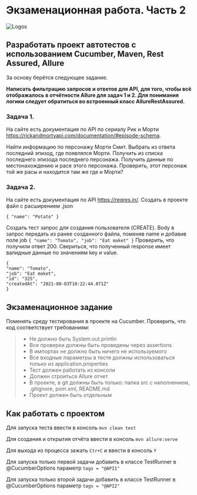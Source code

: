 # Экзаменационная работа. Часть 2

<img src="https://i.imgur.com/1kJARPo.png" alt="Logos"/>

## Разработать проект автотестов с использованием Cucumber, Maven, Rest Assured, Allure

За основу берётся следующее задание.

**Написать фильтрацию запросов и ответов для API, для того, чтобы всё отображалось в отчётности Allure для задач 1 и 2. Для понимания логики следует обратиться во встроенный класс AllureRestAssured.**

### Задача 1.
На сайте есть документация по АPI по сериалу Рик и Морти https://rickandmortyapi.com/documentation/#episode-schema.

Найти информацию по персонажу Морти Смит. 
Выбрать из ответа последний эпизод, где появлялся Морти. 
Получить из списка последнего эпизода последнего персонажа. 
Получить данные по местонахождению и расе этого персонажа. 
Проверить, этот персонаж той же расы и находится там же где и Морти?


### Задача 2.

На сайте есть документация по АPI https://reqres.in/. Создать в проекте файл с расширением .json
```
{ "name": "Potato" }
```
Создать тест запрос для создания пользователя (CREATE). Body в запрос передать из ранее созданного файла, поменяв name и добавив поле job
`{ "name": "Tomato", "job": "Eat maket" }`
Проверить, что получили ответ 200. Свериться, что полученный response имеет валидные данные по значениям key и value.
```
{ 
"name": "Tomato", 
"job": "Eat maket", 
"id": "325", 
"createdAt": "2021-08-03T10:22:44.071Z" 
}
```

## Экзаменационное задание

Поменять среду тестирования в проекте на Cucumber. Проверить, что код соответствует требованиям:
> - Не должно быть System.out.println
> - Все проверки должны быть проведены через assertions
> - В импортах не должно быть ничего не используемого
> - Все входные параметры в тесте должны использоваться только из application.properties
> - Тест должен работать из консоли
> - Должен строиться Allure отчет
> - В проекте, в git должны быть только: папка src с наполнением, .gitignore, pom.xml, README.md
> - Проект должен быть отдельным

## Как работать с проектом

Для запуска теста ввести в консоль `mvn clean test`

Для создания и открытия отчёта ввести в консоль `mvn allure:serve`

Для выхода из процесса зажать `Ctr+С` и ввести в консоль `Y`

Для запуска только первой задачи добавить в классе TestRunner в @CucumberOptions параметр `tags = "@API1"`

Для запуска только второй задачи добавить в классе TestRunner в @CucumberOptions параметр `tags = "@API2"`
